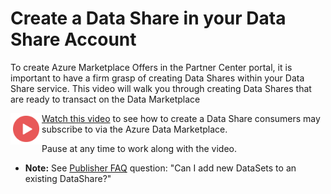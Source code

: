 # Create a Data Share in your Data Share Account

To create Azure Marketplace Offers in the Partner Center portal, it is important to have a firm grasp of creating Data Shares within your Data Share service. This video will walk you through creating Data Shares that are ready to transact on the Data Marketplace

<a href="https://youtu.be/G-Azquhf5_k"><img src="./images/Video.png" width="50" style="float:left;" align="left" target="_blank"></a> <a href="https://youtu.be/G-Azquhf5_k">Watch this video</a> to see how to create a Data Share consumers may subscribe to via the Azure Data Marketplace.

Pause at any time to work along with the video.

- **Note:** See [Publisher FAQ](PublisherFaq.md) question: "Can I add new DataSets to an existing DataShare?"


